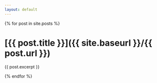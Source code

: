 ```yaml
---
layout: default
---
```


{% for post in site.posts %}
# [{{ post.title }}]({{ site.baseurl }}/{{ post.url }})

{{ post.excerpt }}

{% endfor %}
